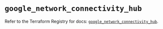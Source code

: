 # `google_network_connectivity_hub`

Refer to the Terraform Registry for docs: [`google_network_connectivity_hub`](https://registry.terraform.io/providers/hashicorp/google/6.34.1/docs/resources/network_connectivity_hub).
